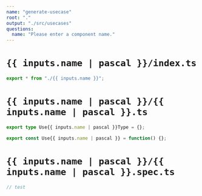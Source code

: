 ```yaml
---
name: "generate-usecase"
root: "."
output: "./src/usecases"
questions:
  name: "Please enter a component name."
---
```


# `{{ inputs.name | pascal }}/index.ts`

```typescript
export * from "./{{ inputs.name }}";
```

# `{{ inputs.name | pascal }}/{{ inputs.name | pascal }}.ts`

```typescript
export type Use{{ inputs.name | pascal }}Type = {};

export const Use{{ inputs.name | pascal }} = function() {};
```

# `{{ inputs.name | pascal }}/{{ inputs.name | pascal }}.spec.ts`

```typescript
// test
```
